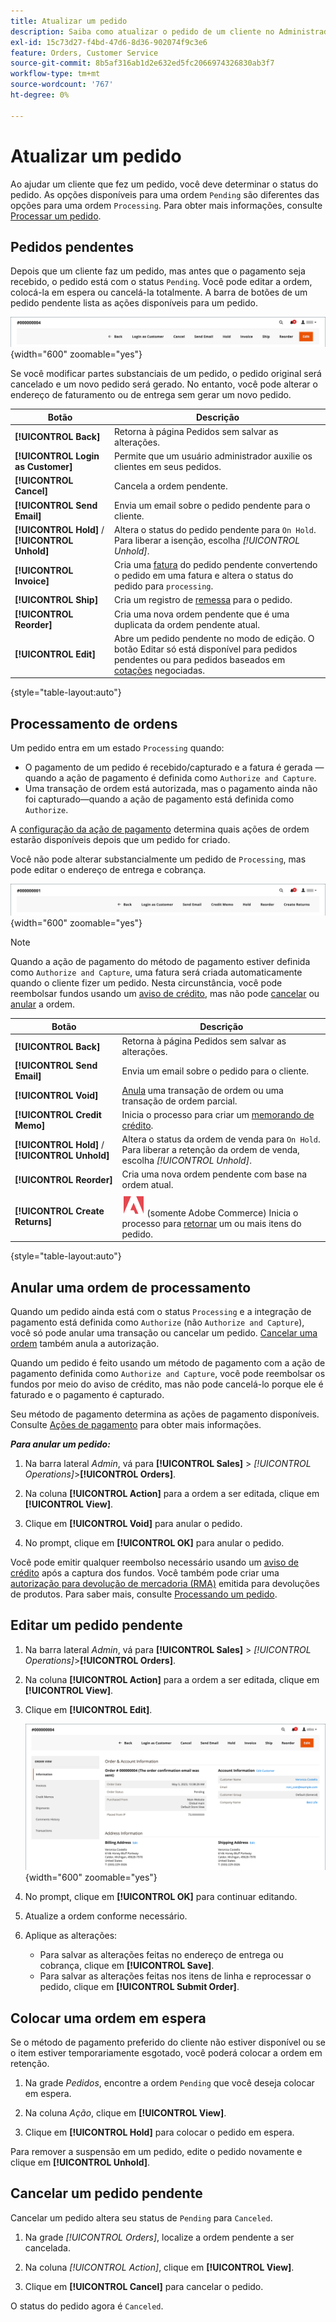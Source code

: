 ```yaml
---
title: Atualizar um pedido
description: Saiba como atualizar o pedido de um cliente no Administrador.
exl-id: 15c73d27-f4bd-47d6-8d36-902074f9c3e6
feature: Orders, Customer Service
source-git-commit: 8b5af316ab1d2e632ed5fc2066974326830ab3f7
workflow-type: tm+mt
source-wordcount: '767'
ht-degree: 0%

---
```


# Atualizar um pedido

Ao ajudar um cliente que fez um pedido, você deve determinar o status do pedido. As opções disponíveis para uma ordem `Pending` são diferentes das opções para uma ordem `Processing`. Para obter mais informações, consulte [Processar um pedido](order-processing.md).

## Pedidos pendentes

Depois que um cliente faz um pedido, mas antes que o pagamento seja recebido, o pedido está com o status `Pending`. Você pode editar a ordem, colocá-la em espera ou cancelá-la totalmente. A barra de botões de um pedido pendente lista as ações disponíveis para um pedido.

![Opções de Pedido Pendente](./assets/order-button-bar-pending.png){width="600" zoomable="yes"}

Se você modificar partes substanciais de um pedido, o pedido original será cancelado e um novo pedido será gerado. No entanto, você pode alterar o endereço de faturamento ou de entrega sem gerar um novo pedido.

| Botão | Descrição |
|--- |--- |
| **[!UICONTROL Back]** | Retorna à página Pedidos sem salvar as alterações. |
| **[!UICONTROL Login as Customer]** | Permite que um usuário administrador auxilie os clientes em seus pedidos. |
| **[!UICONTROL Cancel]** | Cancela a ordem pendente. |
| **[!UICONTROL Send Email]** | Envia um email sobre o pedido pendente para o cliente. |
| **[!UICONTROL Hold]** / **[!UICONTROL Unhold]** | Altera o status do pedido pendente para `On Hold`. Para liberar a isenção, escolha _[!UICONTROL Unhold]_. |
| **[!UICONTROL Invoice]** | Cria uma [fatura](invoices.md#create-an-invoice) do pedido pendente convertendo o pedido em uma fatura e altera o status do pedido para `processing`. |
| **[!UICONTROL Ship]** | Cria um registro de [remessa](shipments.md#create-a-shipment) para o pedido. |
| **[!UICONTROL Reorder]** | Cria uma nova ordem pendente que é uma duplicata da ordem pendente atual. |
| **[!UICONTROL Edit]** | Abre um pedido pendente no modo de edição. O botão Editar só está disponível para pedidos pendentes ou para pedidos baseados em [cotações](../b2b/quotes.md) negociadas. |

{style="table-layout:auto"}

## Processamento de ordens

Um pedido entra em um estado `Processing` quando:

* O pagamento de um pedido é recebido/capturado e a fatura é gerada — quando a ação de pagamento é definida como `Authorize and Capture`.
* Uma transação de ordem está autorizada, mas o pagamento ainda não foi capturado—quando a ação de pagamento está definida como `Authorize`.

A [configuração da ação de pagamento](../configuration-reference/sales/payment-methods.md#payment-actions) determina quais ações de ordem estarão disponíveis depois que um pedido for criado.

Você não pode alterar substancialmente um pedido de `Processing`, mas pode editar o endereço de entrega e cobrança.

![Opções de Ordem de Processamento](./assets/order-button-bar-processing.png){width="600" zoomable="yes"}

>[!NOTE]
>
>Quando a ação de pagamento do método de pagamento estiver definida como `Authorize and Capture`, uma fatura será criada automaticamente quando o cliente fizer um pedido. Nesta circunstância, você pode reembolsar fundos usando um [aviso de crédito](credit-memo-create.md), mas não pode [cancelar](#cancel-a-pending-order) ou [anular](#void-a-processing-order) a ordem.

| Botão | Descrição |
|--- |--- |
| **[!UICONTROL Back]** | Retorna à página Pedidos sem salvar as alterações. |
| **[!UICONTROL Send Email]** | Envia um email sobre o pedido para o cliente. |
| **[!UICONTROL Void]** | [Anula](#void-a-processing-order) uma transação de ordem ou uma transação de ordem parcial. |
| **[!UICONTROL Credit Memo]** | Inicia o processo para criar um [memorando de crédito](credit-memo-create.md). |
| **[!UICONTROL Hold]** / **[!UICONTROL Unhold]** | Altera o status da ordem de venda para `On Hold`. Para liberar a retenção da ordem de venda, escolha _[!UICONTROL Unhold]_. |
| **[!UICONTROL Reorder]** | Cria uma nova ordem pendente com base na ordem atual. |
| **[!UICONTROL Create Returns]** | ![Adobe Commerce](../assets/adobe-logo.svg) (somente Adobe Commerce) Inicia o processo para [retornar](returns.md) um ou mais itens do pedido. |

{style="table-layout:auto"}

## Anular uma ordem de processamento

Quando um pedido ainda está com o status `Processing` e a integração de pagamento está definida como `Authorize` (não `Authorize and Capture`), você só pode anular uma transação ou cancelar um pedido. [Cancelar uma ordem](#cancel-a-pending-order) também anula a autorização.

Quando um pedido é feito usando um método de pagamento com a ação de pagamento definida como `Authorize and Capture`, você pode reembolsar os fundos por meio do aviso de crédito, mas não pode cancelá-lo porque ele é faturado e o pagamento é capturado.

Seu método de pagamento determina as ações de pagamento disponíveis. Consulte [Ações de pagamento](../configuration-reference/sales/payment-methods.md#payment-actions) para obter mais informações.

**_Para anular um pedido:_**

1. Na barra lateral _Admin_, vá para **[!UICONTROL Sales]** > _[!UICONTROL Operations]_>**[!UICONTROL Orders]**.

1. Na coluna **[!UICONTROL Action]** para a ordem a ser editada, clique em **[!UICONTROL View]**.

1. Clique em **[!UICONTROL Void]** para anular o pedido.

1. No prompt, clique em **[!UICONTROL OK]** para anular o pedido.

Você pode emitir qualquer reembolso necessário usando um [aviso de crédito](credit-memo-create.md) após a captura dos fundos. Você também pode criar uma [autorização para devolução de mercadoria (RMA)](returns.md) emitida para devoluções de produtos. Para saber mais, consulte [Processando um pedido](order-processing.md).

## Editar um pedido pendente

1. Na barra lateral _Admin_, vá para **[!UICONTROL Sales]** > _[!UICONTROL Operations]_>**[!UICONTROL Orders]**.

1. Na coluna **[!UICONTROL Action]** para a ordem a ser editada, clique em **[!UICONTROL View]**.

1. Clique em **[!UICONTROL Edit]**.

   ![Editar Ordem](./assets/order-edit.png){width="600" zoomable="yes"}

1. No prompt, clique em **[!UICONTROL OK]** para continuar editando.

1. Atualize a ordem conforme necessário.

1. Aplique as alterações:
   * Para salvar as alterações feitas no endereço de entrega ou cobrança, clique em **[!UICONTROL Save]**.
   * Para salvar as alterações feitas nos itens de linha e reprocessar o pedido, clique em **[!UICONTROL Submit Order]**.

## Colocar uma ordem em espera

Se o método de pagamento preferido do cliente não estiver disponível ou se o item estiver temporariamente esgotado, você poderá colocar a ordem em retenção.

1. Na grade _Pedidos_, encontre a ordem `Pending` que você deseja colocar em espera.

1. Na coluna _Ação_, clique em **[!UICONTROL View]**.

1. Clique em **[!UICONTROL Hold]** para colocar o pedido em espera.

Para remover a suspensão em um pedido, edite o pedido novamente e clique em **[!UICONTROL Unhold]**.

## Cancelar um pedido pendente

Cancelar um pedido altera seu status de `Pending` para `Canceled`.

1. Na grade _[!UICONTROL Orders]_, localize a ordem pendente a ser cancelada.

1. Na coluna _[!UICONTROL Action]_, clique em **[!UICONTROL View]**.

1. Clique em **[!UICONTROL Cancel]** para cancelar o pedido.

O status do pedido agora é `Canceled`.
